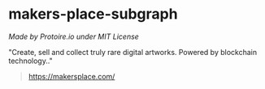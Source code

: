 # makers-place-subgraph
_Made by Protoire.io under MIT License_

"Create, sell and collect truly rare digital artworks. Powered by blockchain technology.."
 > https://makersplace.com/
